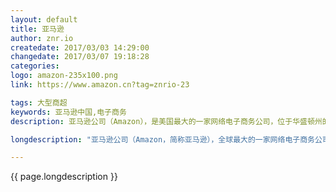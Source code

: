 ```yaml
---
layout: default
title: 亚马逊
author: znr.io
createdate: 2017/03/03 14:29:00
changedate: 2017/03/07 19:18:28
categories:
logo: amazon-235x100.png
link: https://www.amazon.cn?tag=znrio-23 

tags: 大型商超
keywords: 亚马逊中国,电子商务
description: 亚马逊公司（Amazon），是美国最大的一家网络电子商务公司，位于华盛顿州的西雅图。

longdescription: "亚马逊公司（Amazon，简称亚马逊），全球最大的一家网络电子商务公司，总部位于华盛顿州的西雅图。<br>亚马逊成立于1995年，是网络上最早开始经营电子商务的公司之一，一开始只经营网络的书籍销售业务，现在则扩及了范围相当广的其他产品，已成为全球商品品种最多的网上零售商和全球第二大互联网企业。 <br>亚马逊的网站体验非常好！亚马逊中国一直在低调而隐忍的经营，既无重大宣传，也无负面新闻。自营物流，一二线送货速度不亚于京东。商品分自营提供的和第三方商家提供。<br>在亚马逊网站购买满99元【合格商品】或满59元【合格图书商品】，即可享受免费配送服务（选择EMS、DHL、UPS配送方式除外 ）。<br> 亚马逊Prime会员购买带Prime标识的商品，海外购订单满200元（不含预估进口税费）或国内订单零门槛，即可享受免费配送"

---
```


{{ page.longdescription }}
